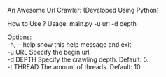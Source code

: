 An Awesome Url Crawler: (Developed Using Python)

How to Use ?
Usage: main.py -u url -d depth


Options:  
  -h, --help  show this help message and exit  
  -u URL      Specify the begin url.  
  -d DEPTH    Specify the crawling depth. Default: 5.  
  -t THREAD   The amount of threads. Default: 10.  

